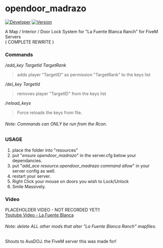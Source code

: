# opendoor_madrazo  
[![Developer](https://img.shields.io/badge/Developer-WiPAFiveM-BADA55)](https://whatisprojectawesome.com)
[![Version](https://img.shields.io/github/v/release/mikethemadkiwi/opendoor_madrazo)](https://github.com/mikethemadkiwi/opendoor_madrazo)
  
A Map / Interior / Door Lock System for "La Fuente Blanca Ranch" for FiveM Servers  
( COMPLETE REWRITE )    
### Commands  
*/add_key TargetId TargetRank*  
>adds player "TargetID" as permission "TargetRank" to the keys list  
  
*/del_key TargetId*  
>removes player "TargetID" from the keys list  
  
*/reload_keys*  
>Force reloads the keys from file. 

###### Note: Commands can ONLY be run from the Rcon.  
  
### USAGE  
1. place the folder into "resources"  
2. put "_ensure opendoor_madrazo_" in the server.cfg below your dependancies.
3. put "_add_ace resource.opendoor_madrazo command allow_" in your server config as well.  
4. restart your server.  
5. Right Click your mouse on doors you wish to Lock/Unlock  
6. Smile Massively.

### Video  
PLACEHOLDER VIDEO - NOT RECORDED YET!!  
[Youtube Video - La Fuente Blanca](https://www.youtube.com/watch?v=QNyRdL9qnAs)  
  
###### Note: delete ALL other mods that alter "La Fuente Blanca Ranch" mapfiles.    
Shouts to AusDOJ. the FiveM server this was made for!  
